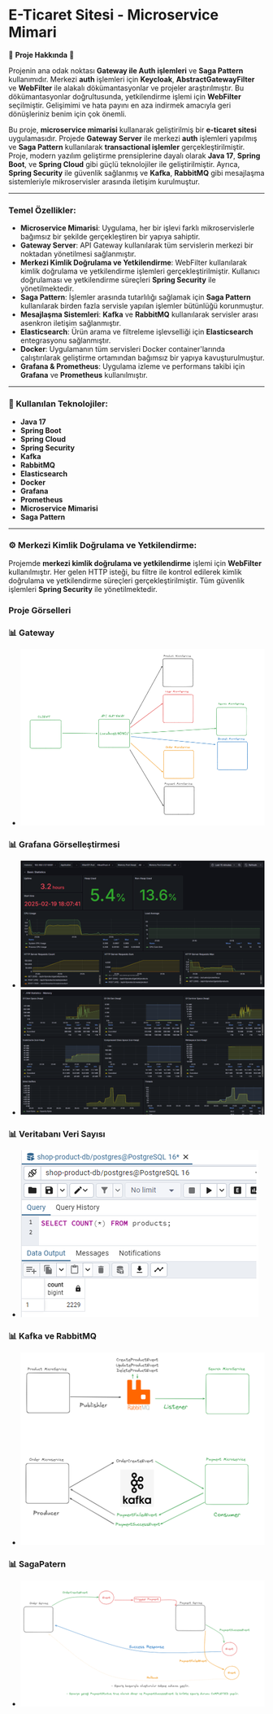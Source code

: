 # E-Ticaret Sitesi - Microservice Mimari

🚀 **Proje Hakkında** 🚀

Projenin ana odak noktası **Gateway ile Auth işlemleri** ve **Saga Pattern** kullanımıdır. Merkezi **auth** işlemleri için **Keycloak**, **AbstractGatewayFilter** ve **WebFilter** ile alakalı dökümantasyonlar ve projeler araştırılmıştır. Bu dökümantasyonlar doğrultusunda, yetkilendirme işlemi için **WebFilter** seçilmiştir. Gelişimimi ve hata payını en aza indirmek amacıyla geri dönüşleriniz benim için çok önemli.

Bu proje, **microservice mimarisi** kullanarak geliştirilmiş bir **e-ticaret sitesi** uygulamasıdır. Projede **Gateway Server** ile merkezi **auth** işlemleri yapılmış ve **Saga Pattern** kullanılarak **transactional işlemler** gerçekleştirilmiştir. Proje, modern yazılım geliştirme prensiplerine dayalı olarak **Java 17**, **Spring Boot**, ve **Spring Cloud** gibi güçlü teknolojiler ile geliştirilmiştir. Ayrıca, **Spring Security** ile güvenlik sağlanmış ve **Kafka**, **RabbitMQ** gibi mesajlaşma sistemleriyle mikroservisler arasında iletişim kurulmuştur.


---

### Temel Özellikler:

- **Microservice Mimarisi**: Uygulama, her bir işlevi farklı mikroservislerle bağımsız bir şekilde gerçekleştiren bir yapıya sahiptir.
- **Gateway Server**: API Gateway kullanılarak tüm servislerin merkezi bir noktadan yönetilmesi sağlanmıştır.
- **Merkezi Kimlik Doğrulama ve Yetkilendirme**: WebFilter kullanılarak kimlik doğrulama ve yetkilendirme işlemleri gerçekleştirilmiştir. Kullanıcı doğrulaması ve yetkilendirme süreçleri **Spring Security** ile yönetilmektedir.
- **Saga Pattern**: İşlemler arasında tutarlılığı sağlamak için **Saga Pattern** kullanılarak birden fazla servisle yapılan işlemler bütünlüğü korunmuştur.
- **Mesajlaşma Sistemleri**: **Kafka** ve **RabbitMQ** kullanılarak servisler arası asenkron iletişim sağlanmıştır.
- **Elasticsearch**: Ürün arama ve filtreleme işlevselliği için **Elasticsearch** entegrasyonu sağlanmıştır.
- **Docker**: Uygulamanın tüm servisleri Docker container'larında çalıştırılarak geliştirme ortamından bağımsız bir yapıya kavuşturulmuştur.
- **Grafana & Prometheus**: Uygulama izleme ve performans takibi için **Grafana** ve **Prometheus** kullanılmıştır.

---

### 🚀 Kullanılan Teknolojiler:

- **Java 17**
- **Spring Boot**
- **Spring Cloud**
- **Spring Security**
- **Kafka**
- **RabbitMQ**
- **Elasticsearch**
- **Docker**
- **Grafana**
- **Prometheus**
- **Microservice Mimarisi**
- **Saga Pattern**

---

### ⚙️ Merkezi Kimlik Doğrulama ve Yetkilendirme:

Projemde **merkezi kimlik doğrulama ve yetkilendirme** işlemi için **WebFilter** kullanılmıştır. Her gelen HTTP isteği, bu filtre ile kontrol edilerek kimlik doğrulama ve yetkilendirme süreçleri gerçekleştirilmiştir. Tüm güvenlik işlemleri **Spring Security** ile yönetilmektedir.

### Proje Görselleri
### 📊 Gateway
- ![Saga Patern](./docs/gateway.png)
### 📊 Grafana Görselleştirmesi
- ![Grafana Dashboard](./docs/grafana.png)
- ![Grafana Dashboard](./docs/grafana-2.png)
### 📊 Veritabanı Veri Sayısı
- ![Saga Patern](./docs/db.png)
### 📊 Kafka ve RabbitMQ 
- ![Message Broker](./docs/message-broker.png)
### 📊 SagaPatern 
- ![Saga Patern](./docs/saga-patern.png)













